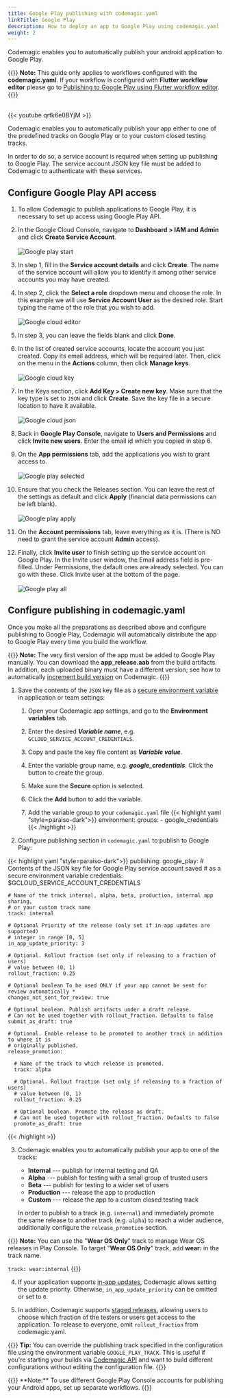 ```yaml
---
title: Google Play publishing with codemagic.yaml
linkTitle: Google Play
description: How to deploy an app to Google Play using codemagic.yaml
weight: 2
---
```


Codemagic enables you to automatically publish your android application to Google Play.

{{<notebox>}}
**Note:** This guide only applies to workflows configured with the **codemagic.yaml**. If your workflow is configured with **Flutter workflow editor** please go to [Publishing to Google Play using Flutter workflow editor](../publishing/publishing-to-google-play).
{{</notebox>}}<br><br>

{{< youtube qrtk6e0BYjM >}}

Codemagic enables you to automatically publish your app either to one of the predefined tracks on Google Play or to your custom closed testing tracks.

In order to do so, a service account is required when setting up publishing to Google Play. The service account JSON key file must be added to Codemagic to authenticate with these services.

## Configure Google Play API access

1. To allow Codemagic to publish applications to Google Play, it is necessary to set up access using Google Play API.

2. In the Google Cloud Console, navigate to **Dashboard > IAM and Admin** and click **Create Service Account**.<br><br>
   ![Google play start](../uploads/gcp_service_user.png)

3. In step 1, fill in the **Service account details** and click **Create**. The name of the service account will allow you to identify it among other service accounts you may have created.

4. In step 2, click the **Select a role** dropdown menu and choose the role. In this example we will use **Service Account User** as the desired role. Start typing the name of the role that you wish to add.<br><br>
   ![Google cloud editor](../uploads/google_cloud_two.png)

5. In step 3, you can leave the fields blank and click **Done**.

6. In the list of created service accounts, locate the account you just created. Copy its email address, which will be required later. Then, click on the menu in the **Actions** column, then click **Manage keys**.<br><br>
   ![Google cloud key](../uploads/google_cloud_three.png)

7. In the Keys section, click **Add Key > Create new key**. Make sure that the key type is set to `JSON` and click **Create**. Save the key file in a secure location to have it available.<br><br>
   ![Google cloud json](../uploads/google_cloud_four.png)

8. Back in **Google Play Console**, navigate to **Users and Permissions** and click **Invite new users**. Enter the email id which you copied in step 6.<br>

9. On the **App permissions** tab, add the applications you wish to grant access to.<br><br>
   ![Google play selected](../uploads/s3.png)

10. Ensure that you check the Releases section. You can leave the rest of the settings as default and click **Apply** (financial data permissions can be left blank).<br><br>
    ![Google play apply](../uploads/s4.png)

11. On the **Account permissions** tab, leave everything as it is. (There is NO need to grant the service account **Admin** access).

12. Finally, click **Invite user** to finish setting up the service account on Google Play. In the Invite user window, the Email address field is pre-filled. Under Permissions, the default ones are already selected. You can go with these. Click Invite user at the bottom of the page.<br><br>
    ![Google play all](../uploads/s5.png)

## Configure publishing in codemagic.yaml

Once you make all the preparations as described above and configure publishing to Google Play, Codemagic will automatically distribute the app to Google Play every time you build the workflow.

{{<notebox>}}
**Note:** The very first version of the app must be added to Google Play manually. You can download the **app_release.aab** from the build artifacts. In addition, each uploaded binary must have a different version; see how to automatically [increment build version](../building/build-versioning/ 'Build versioning') on Codemagic.
{{</notebox>}}

1. Save the contents of the `JSON` key file as a [secure environment variable](../variables/environment-variable-groups/#storing-sensitive-valuesfiles) in application or team settings:

   1. Open your Codemagic app settings, and go to the **Environment variables** tab.
   2. Enter the desired **_Variable name_**, e.g. `GCLOUD_SERVICE_ACCOUNT_CREDENTIALS`.
   3. Copy and paste the key file content as **_Variable value_**.
   4. Enter the variable group name, e.g. **_google_credentials_**. Click the button to create the group.
   5. Make sure the **Secure** option is selected.
   6. Click the **Add** button to add the variable.

   7. Add the variable group to your `codemagic.yaml` file
      {{< highlight yaml "style=paraiso-dark">}}
      environment:
      groups: - google_credentials
      {{< /highlight >}}

2. Configure publishing section in `codemagic.yaml` to publish to Google Play:

{{< highlight yaml "style=paraiso-dark">}}
publishing:
  google_play: 
    # Contents of the JSON key file for Google Play service account saved 
    # as a secure environment variable
    credentials: $GCLOUD_SERVICE_ACCOUNT_CREDENTIALS

    # Name of the track internal, alpha, beta, production, internal app sharing,
    # or your custom track name
    track: internal

    # Optional Priority of the release (only set if in-app updates are supported)
    # integer in range [0, 5]
    in_app_update_priority: 3

    # Optional. Rollout fraction (set only if releasing to a fraction of users)
    # value between (0, 1)
    rollout_fraction: 0.25

    # Optional boolean To be used ONLY if your app cannot be sent for review automatically *
    changes_not_sent_for_review: true

    # Optional boolean. Publish artifacts under a draft release.
    # Can not be used together with rollout_fraction. Defaults to false
    submit_as_draft: true

    # Optional. Enable release to be promoted to another track in addition to where it is
    # originally published.
    release_promotion:

      # Name of the track to which release is promoted.
      track: alpha

      # Optional. Rollout fraction (set only if releasing to a fraction of users)
      # value between (0, 1)
      rollout_fraction: 0.25

      # Optional boolean. Promote the release as draft.
      # Can not be used together with rollout_fraction. Defaults to false
      promote_as_draft: true

{{< /highlight >}}

3. Codemagic enables you to automatically publish your app to one of the tracks:

   - **Internal** --- publish for internal testing and QA
   - **Alpha** --- publish for testing with a small group of trusted users
   - **Beta** --- publish for testing to a wider set of users
   - **Production** --- release the app to production
   - **Custom** --- release the app to a custom closed testing track

   In order to publish to a track (e.g. `internal`) and immediately promote the same release to another track (e.g. `alpha`) to reach a wider audience, additionally configure the `release_promotion` section.

{{<notebox>}}
**Note:** You can use the "**Wear OS Only**" track to manage Wear OS releases in Play Console.
To target "**Wear OS Only**" track, add **wear:** in the track name.

`track: wear:internal`
{{</notebox>}}

4. If your application supports [in-app updates](https://developer.android.com/guide/playcore/in-app-updates), Codemagic allows setting the update priority. Otherwise, `in_app_update_priority` can be omitted or set to `0`.

5. In addition, Codemagic supports [staged releases](https://support.google.com/googleplay/android-developer/answer/6346149?hl=en), allowing users to choose which fraction of the testers or users get access to the application. To release to everyone, omit `rollout_fraction` from codemagic.yaml.

{{<notebox>}}
**Tip:** You can override the publishing track specified in the configuration file using the environment variable `GOOGLE_PLAY_TRACK`. This is useful if you're starting your builds via [Codemagic API](../rest-api/overview/) and want to build different configurations without editing the configuration file.
{{</notebox>}}

</p>
{{<notebox>}}
**Note:** To use different Google Play Console accounts for publishing your Android apps, set up separate workflows. 
{{</notebox>}}

